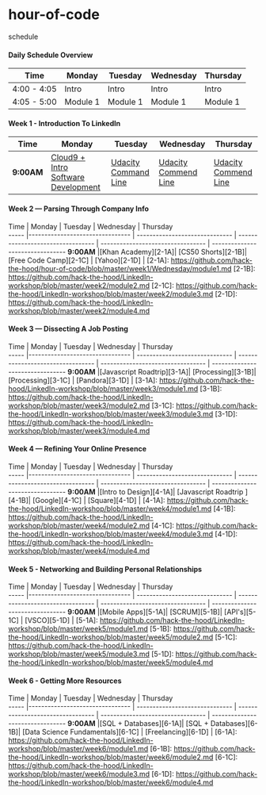 # hour-of-code
schedule

#### Daily Schedule Overview

Time        | Monday     | Tuesday      | Wednesday    | Thursday
----        | ---------- | -----        | ----         | ----
4:00 - 4:05 | Intro      | Intro        | Intro        | Intro
4:05 - 5:00 | Module 1   | Module 1     | Module 1     | Module 1



#### Week 1 - Introduction To LinkedIn
Time | Monday | Tuesday | Wednesday | Thursday                                    
---  | ----   | ---     | ---       | ---     
**9:00AM** |[Cloud9 + Intro Software Development][1-1A]| [Udacity Command Line][1-1B]| [Udacity Commend Line][1-1C] | [Udacity Commend Line][1-1D] 

[1-1A]:  https://github.com/hack-the-hood/hour-of-code/blob/master/week1/Monday/module1.md
[1-1B]: https://github.com/hack-the-hood/hour-of-code/blob/master/week1/Tuesday/module1.md
[1-1C]: https://github.com/hack-the-hood/hour-of-code/blob/master/week1/Wednesday/module1.md 
[1-1D]: https://github.com/hack-the-hood/hour-of-code/blob/master/week1/Thursday/module1.md

#### Week 2 — Parsing Through Company Info
Time | Monday | Tuesday | Wednesday | Thursday                                    
----- |--------------------------------    | ------------------------------ | ---------------------------------  | ---------------------------------   | --------------------------------
**9:00AM** |[Khan Academy][2-1A]| [CS50 Shorts][2-1B]| [Free Code Camp][2-1C] | [Yahoo][2-1D] | 
[2-1A]: https://github.com/hack-the-hood/hour-of-code/blob/master/week1/Wednesday/module1.md
[2-1B]: https://github.com/hack-the-hood/LinkedIn-workshop/blob/master/week2/module2.md
[2-1C]: https://github.com/hack-the-hood/LinkedIn-workshop/blob/master/week2/module3.md 
[2-1D]: https://github.com/hack-the-hood/LinkedIn-workshop/blob/master/week2/module4.md

#### Week 3 — Dissecting A Job Posting

Time | Monday | Tuesday | Wednesday | Thursday                                    
----- |--------------------------------    | ------------------------------ | ---------------------------------  | ---------------------------------   | --------------------------------
**9:00AM** |[Javascript Roadtrip][3-1A]| [Processing][3-1B]| [Processing][3-1C] | [Pandora][3-1D] | 
[3-1A]: https://github.com/hack-the-hood/LinkedIn-workshop/blob/master/week3/module1.md
[3-1B]: https://github.com/hack-the-hood/LinkedIn-workshop/blob/master/week3/module2.md
[3-1C]: https://github.com/hack-the-hood/LinkedIn-workshop/blob/master/week3/module3.md 
[3-1D]: https://github.com/hack-the-hood/LinkedIn-workshop/blob/master/week3/module4.md

#### Week 4 — Refining Your Online Presence

Time | Monday | Tuesday | Wednesday | Thursday                                    
----- |--------------------------------    | ------------------------------ | ---------------------------------  | ---------------------------------   | --------------------------------
**9:00AM** |[Intro to Design][4-1A]| [Javascript Roadtrip ][4-1B]| [Google][4-1C] | [Square][4-1D] | 
[4-1A]: https://github.com/hack-the-hood/LinkedIn-workshop/blob/master/week4/module1.md
[4-1B]: https://github.com/hack-the-hood/LinkedIn-workshop/blob/master/week4/module2.md
[4-1C]: https://github.com/hack-the-hood/LinkedIn-workshop/blob/master/week4/module3.md 
[4-1D]: https://github.com/hack-the-hood/LinkedIn-workshop/blob/master/week4/module4.md
 
#### Week 5 - Networking and Building Personal Relationships

Time | Monday | Tuesday | Wednesday | Thursday                                    
----- |--------------------------------    | ------------------------------ | ---------------------------------  | ---------------------------------   | --------------------------------
**9:00AM** |[Mobile Apps][5-1A]| [SCRUM][5-1B]| [API's][5-1C] | [VSCO][5-1D] | 
[5-1A]: https://github.com/hack-the-hood/LinkedIn-workshop/blob/master/week5/module1.md
[5-1B]: https://github.com/hack-the-hood/LinkedIn-workshop/blob/master/week5/module2.md
[5-1C]: https://github.com/hack-the-hood/LinkedIn-workshop/blob/master/week5/module3.md 
[5-1D]: https://github.com/hack-the-hood/LinkedIn-workshop/blob/master/week5/module4.md

#### Week 6 - Getting More Resources

Time | Monday | Tuesday | Wednesday | Thursday                                    
----- |--------------------------------    | ------------------------------ | ---------------------------------  | ---------------------------------   | --------------------------------
**9:00AM** |[SQL + Databases][6-1A]| [SQL + Databases][6-1B]| [Data Science Fundamentals][6-1C] | [Freelancing][6-1D] | 
[6-1A]: https://github.com/hack-the-hood/LinkedIn-workshop/blob/master/week6/module1.md
[6-1B]: https://github.com/hack-the-hood/LinkedIn-workshop/blob/master/week6/module2.md
[6-1C]: https://github.com/hack-the-hood/LinkedIn-workshop/blob/master/week6/module3.md 
[6-1D]: https://github.com/hack-the-hood/LinkedIn-workshop/blob/master/week6/module4.md








